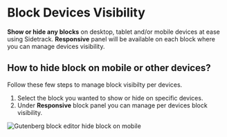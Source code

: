 # Block Devices Visibility

**Show or hide any blocks** on desktop, tablet and/or mobile devices at ease using Sidetrack. **Responsive** panel will be available on each block where you can manage devices visibility.

## How to hide block on mobile or other devices?

Follow these few steps to manage block visibilty per devices.

1. Select the block you wanted to show or hide on specific devices.
2. Under **Responsive** block panel you can manage per devices block visibility.

![Gutenberg block editor hide block on mobile](https://cldup.com/5eJrO3X0Hp.gif)